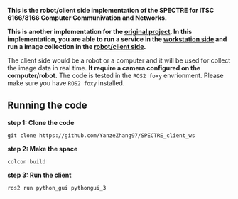**This is the robot/client side implementation of the SPECTRE for ITSC 6166/8166 Computer Communivation and Networks.**

**This is another implementation for the [original project](https://github.com/ibrahim-anas/SPECTRE-ROS2). In this implementation, you are able to run a service in the [workstation side](https://github.com/YanzeZhang97/SPECTRE_server_ws) and run a image collection in the [robot/client side](https://github.com/YanzeZhang97/SPECTRE_client_ws).**

The client side would be a robot or a computer and it will be used for collect the image data in real time. **It require a camera configured on the computer/robot.** The code is tested in the `ROS2 foxy` envrionment. Please make sure you have `ROS2 foxy` installed.

## Running the code

**step 1: Clone the code**

`git clone https://github.com/YanzeZhang97/SPECTRE_client_ws`

**step 2: Make the space**

`colcon build`

**step 3: Run the client**

`ros2 run python_gui pythongui_3`

